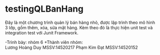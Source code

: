 # testingQLBanHang
Đây là một chương trình quản lý bán hàng nhỏ, được lập trình theo mô hình 3 lớp, gồm thêm, xóa, sửa mặt hàng. Kèm theo đó là thực hiện unit
test và integration test với Junit Framework.

-Trình bày: nhóm 6
 +Thành viên nhóm:   
  Lương Hoàng Duy   MSSV:14520217
  Phạm Kim Đạt      MSSV:14520152
      
